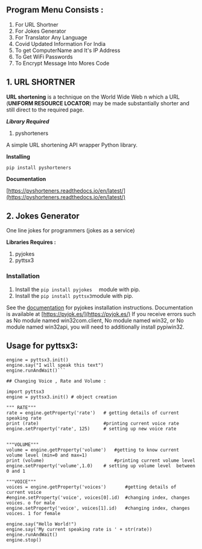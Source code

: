 ## Program Menu Consists :

 1. For URL Shortner
 2. For Jokes Generator
 3. For Translator Any Language 
 4. Covid Updated Information For India
 5. To get ComputerName and It's IP Address
 6. To Get WiFi Passwords
 7. To Encrypt Message Into Mores Code

## 1. URL SHORTNER
**URL shortening** is a technique on the World Wide Web n which a URL (**UNIFORM RESOURCE LOCATOR**) may be made substantially shorter and still direct to the required page.

***Library Required***

 1. pyshorteners
 
 A simple URL shortening API wrapper Python library.

 **Installing**

```
pip install pyshorteners
```
**Documentation**

[https://pyshorteners.readthedocs.io/en/latest/](https://pyshorteners.readthedocs.io/en/latest/)

## 2. Jokes Generator 
One line jokes for programmers (jokes as a service)

**Libraries Requires :**

 1. pyjokes
 2. pyttsx3

### Installation

1. Install the  ```pip install pyjokes  ``` module with pip.
2. Install the ```pip install pyttsx3```module with pip.

See the  [documentation](http://pyjok.es/install/)  for pyjokes installation instructions.
Documentation is available at  [https://pyjok.es/](https://pyjok.es/)
If you receive errors such as  No module named win32com.client,  No module named win32, or  No module named win32api, you will need to additionally install  pypiwin32.

## Usage for pyttsx3:

```import pyttsx3
engine = pyttsx3.init()
engine.say("I will speak this text")
engine.runAndWait()```

## Changing Voice , Rate and Volume :

import pyttsx3
engine = pyttsx3.init() # object creation

""" RATE"""
rate = engine.getProperty('rate')   # getting details of current speaking rate
print (rate)                        #printing current voice rate
engine.setProperty('rate', 125)     # setting up new voice rate


"""VOLUME"""
volume = engine.getProperty('volume')   #getting to know current volume level (min=0 and max=1)
print (volume)                          #printing current volume level
engine.setProperty('volume',1.0)    # setting up volume level  between 0 and 1

"""VOICE"""
voices = engine.getProperty('voices')       #getting details of current voice
#engine.setProperty('voice', voices[0].id)  #changing index, changes voices. o for male
engine.setProperty('voice', voices[1].id)   #changing index, changes voices. 1 for female

engine.say("Hello World!")
engine.say('My current speaking rate is ' + str(rate))
engine.runAndWait()
engine.stop()
